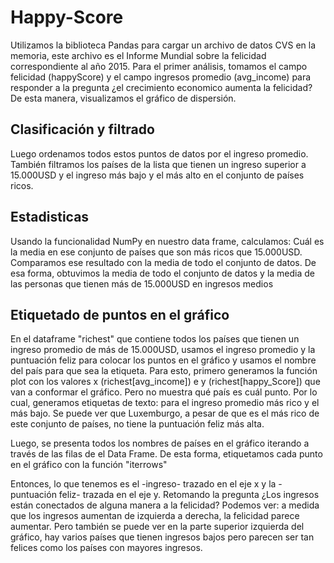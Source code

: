 # Happy-Score
Utilizamos la biblioteca Pandas para cargar un archivo de datos CVS en la memoria, este archivo es el Informe Mundial sobre la felicidad correspondiente
al año 2015. 
Para el primer análisis, tomamos el campo felicidad (happyScore) y el campo ingresos promedio (avg_income)
para responder a la pregunta ¿el crecimiento economico aumenta la felicidad?
De esta manera, visualizamos el gráfico de dispersión.

## Clasificación y filtrado
Luego ordenamos todos estos puntos de datos por el ingreso promedio.
También filtramos los países de la lista que tienen un ingreso superior a 15.000USD y el ingreso más bajo y el más alto en el conjunto de países ricos. 

## Estadisticas
Usando la funcionalidad NumPy en nuestro data frame, calculamos:
Cuál es la media en ese conjunto de países que son más ricos que 15.000USD.
Comparamos ese resultado con la media de todo el conjunto de datos. 
De esa forma, obtuvimos la media de todo el conjunto de datos y la media de las personas que tienen más de 15.000USD en ingresos medios

## Etiquetado de puntos en el gráfico
En el dataframe "richest" que contiene todos los países que tienen un ingreso promedio de más de 15.000USD, usamos el ingreso promedio
y la puntuación feliz para colocar los puntos en el gráfico y usamos el nombre del país para que sea la etiqueta. 
Para esto, primero generamos la función plot con los valores x (richest[avg_income]) e y (richest[happy_Score]) 
que van a conformar el gráfico. 
Pero no muestra qué país es cuál punto. Por lo cual, generamos etiquetas de texto: para el ingreso promedio más rico y el más bajo.
Se puede ver que Luxemburgo, a pesar de que es el más rico de este conjunto de países, no tiene la puntuación feliz más alta. 

Luego, se presenta todos los nombres de países en el gráfico iterando a través de las filas de el Data Frame. 
De esta forma, etiquetamos cada punto en el gráfico con la función "iterrows"


Entonces, lo que tenemos es el -ingreso- trazado en el eje x y la -puntuación feliz- trazada en el eje y. Retomando la pregunta ¿Los ingresos están conectados de alguna manera a la felicidad?
Podemos ver: a medida que los ingresos aumentan de izquierda a derecha, la felicidad parece aumentar.
Pero también se puede ver en la parte superior izquierda del gráfico, hay varios países que tienen ingresos bajos pero parecen ser tan felices como los países con mayores ingresos. 

